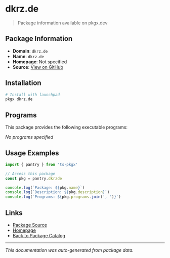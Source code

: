 # dkrz.de

> Package information available on pkgx.dev

## Package Information

- **Domain**: `dkrz.de`
- **Name**: `dkrz.de`
- **Homepage**: Not specified
- **Source**: [View on GitHub](https://github.com/pkgxdev/pantry/tree/main/projects/dkrz.de/package.yml)

## Installation

```bash
# Install with launchpad
pkgx dkrz.de
```

## Programs

This package provides the following executable programs:

*No programs specified*

## Usage Examples

```typescript
import { pantry } from 'ts-pkgx'

// Access this package
const pkg = pantry.dkrzde

console.log(`Package: ${pkg.name}`)
console.log(`Description: ${pkg.description}`)
console.log(`Programs: ${pkg.programs.join(', ')}`)
```

## Links

- [Package Source](https://github.com/pkgxdev/pantry/tree/main/projects/dkrz.de/package.yml)
- [Homepage](#)
- [Back to Package Catalog](../package-catalog.md)

---

*This documentation was auto-generated from package data.*
